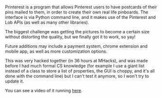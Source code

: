 Printerest is a program that allows Pinterest users to have postcards of their pins mailed to them, in order to create their own real life pinboards. The interface is via Python command line, and it makes use of the Pinterest and Lob APIs (as well as many other libraries).

The biggest challenge was getting the pictures to become a certain size without distorting the quality, but we finally got it to work, so yay!

Future additions may include a payment system, chrome extension and mobile app, as well as more customization options.

This was very hacked together (in 36 hours at MHacks), and was made before I had much formal CS knowledge (for example I use a giant list instead of a class to store a list of properties, the GUI is choppy, and it's all done with the command line) but I can't test it anymore, so I won't try to update it.

You can see a video of it running [here](http://printrest.net/demo.html).